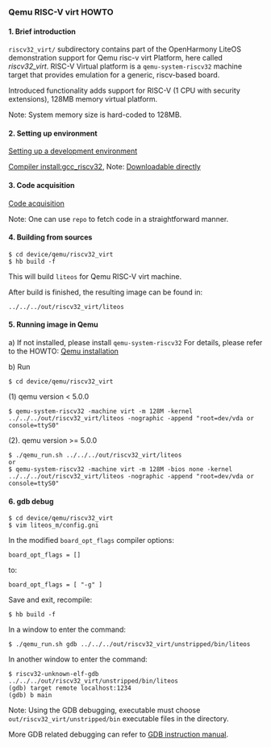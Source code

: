 ### Qemu RISC-V virt HOWTO

#### 1. Brief introduction
`riscv32_virt/` subdirectory contains part of the OpenHarmony LiteOS demonstration support for Qemu risc-v virt Platform,
here called *riscv32_virt*.
RISC-V Virtual platform is a `qemu-system-riscv32` machine target that provides emulation
for a generic, riscv-based board.

Introduced functionality adds support for RISC-V (1 CPU with security extensions), 128MB memory virtual platform.

Note: System memory size is hard-coded to 128MB.

#### 2. Setting up environment

[Setting up a development environment](https://gitee.com/openharmony/docs/blob/master/en/device-dev/quick-start/quickstart-lite-env-setup.md)

[Compiler install:gcc_riscv32](https://gitee.com/openharmony/docs/blob/master/en/device-dev/quick-start/quickstart-lite-steps-board3861-setting.md#section34435451256),
Note: [Downloadable directly](https://repo.huaweicloud.com/harmonyos/compiler/gcc_riscv32/7.3.0/linux/gcc_riscv32-linux-7.3.0.tar.gz)

#### 3. Code acquisition

[Code acquisition](https://gitee.com/openharmony/docs/blob/master/en/device-dev/get-code/sourcecode-acquire.md)

Note: One can use `repo` to fetch code in a straightforward manner.

#### 4. Building from sources

```
$ cd device/qemu/riscv32_virt
$ hb build -f
```

This will build `liteos` for Qemu RISC-V virt machine.


After build is finished, the resulting image can be found in:
```
../../../out/riscv32_virt/liteos
```
#### 5. Running image in Qemu

a) If not installed, please install `qemu-system-riscv32`
For details, please refer to the HOWTO: [Qemu installation](https://gitee.com/openharmony/device_qemu/blob/master/README.md)

b) Run

```
$ cd device/qemu/riscv32_virt
```

(1) qemu version < 5.0.0

```
$ qemu-system-riscv32 -machine virt -m 128M -kernel ../../../out/riscv32_virt/liteos -nographic -append "root=dev/vda or console=ttyS0"
```

(2). qemu version >= 5.0.0 

```
$ ./qemu_run.sh ../../../out/riscv32_virt/liteos
or
$ qemu-system-riscv32 -machine virt -m 128M -bios none -kernel ../../../out/riscv32_virt/liteos -nographic -append "root=dev/vda or console=ttyS0"
```
#### 6. gdb debug

```
$ cd device/qemu/riscv32_virt
$ vim liteos_m/config.gni
```

In the modified `board_opt_flags` compiler options:

```
board_opt_flags = []
```

to:

```
board_opt_flags = [ "-g" ]
```

Save and exit, recompile:

```
$ hb build -f
```

In a window to enter the command:

```
$ ./qemu_run.sh gdb ../../../out/riscv32_virt/unstripped/bin/liteos
```

In another window to enter the command:

```
$ riscv32-unknown-elf-gdb ../../../out/riscv32_virt/unstripped/bin/liteos
(gdb) target remote localhost:1234
(gdb) b main
```

Note: Using the GDB debugging, executable must choose `out/riscv32_virt/unstripped/bin` executable files in the
directory.

More GDB related debugging can refer to [GDB instruction manual](https://sourceware.org/gdb/current/onlinedocs/gdb).
